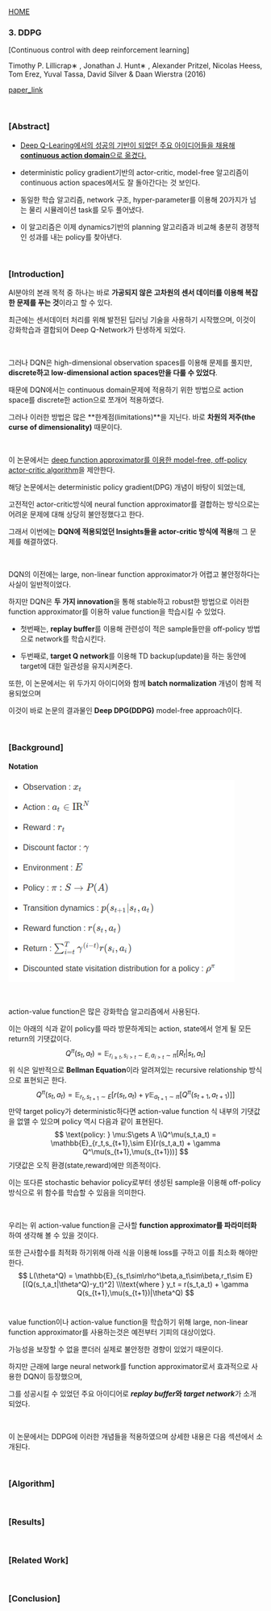 [HOME](../README.md)

### 3. DDPG

[Continuous control with deep reinforcement learning]

Timothy P. Lillicrap∗ , Jonathan J. Hunt∗ , Alexander Pritzel, Nicolas Heess, Tom Erez, Yuval Tassa, David Silver & Daan Wierstra (2016)

[paper_link](https://arxiv.org/pdf/1509.02971.pdf)

<br/>

### [Abstract]

- <u>Deep Q-Learing에서의 성공의 기반이 되었던 주요 아이디어들을 채용해 **continuous action domain**으로 옮겼다.</u>

- deterministic policy gradient기반의 actor-critic, model-free 알고리즘이 continuous action spaces에서도 잘 돌아간다는 것 보인다.
- 동일한 학습 알고리즘, network 구조, hyper-parameter를 이용해 20가지가 넘는 물리 시뮬레이션 task를 모두 풀어냈다.
- 이 알고리즘은 이제 dynamics기반의 planning 알고리즘과 비교해 충분히 경쟁적인 성과를 내는 policy를 찾아낸다.

<br/>

### [Introduction]

AI분야의 본래 목적 중 하나는 바로 **가공되지 않은 고차원의 센서 데이터를 이용해 복잡한 문제를 푸는 것**이라고 할 수 있다.

최근에는 센서데이터 처리를 위해 발전된 딥러닝 기술을 사용하기 시작했으며, 이것이 강화학습과 결합되어  Deep Q-Network가 탄생하게 되었다.

<br/>

그러나 DQN은 high-dimensional observation spaces를 이용해 문제를 풀지만, **discrete하고 low-dimensional action spaces만을 다룰 수 있었다**.

때문에 DQN에서는 continuous domain문제에 적용하기 위한 방법으로 action space를 discrete한 action으로 쪼개어 적용하였다.

그러나 이러한 방법은 많은 **한계점(limitations)**을 지닌다. 바로 **차원의 저주(the curse of dimensionality)** 때문이다.

<br/>

이 논문에서는 <u>deep function approximator를 이용한 model-free, off-policy actor-critic algorithm</u>을 제안한다. 

해당 논문에서는 deterministic policy gradient(DPG) 개념이 바탕이 되었는데,

고전적인 actor-critic방식에 neural function approximator를 결합하는 방식으로는 어려운 문제에 대해 상당히 불안정했다고 한다.

그래서 이번에는 **DQN에 적용되었던 Insights들을 actor-critic 방식에 적용**해 그 문제를 해결하였다.

<br/>

DQN의 이전에는 large, non-linear function approximator가 어렵고 불안정하다는 사실이 일반적이었다.

하지만 DQN은 **두 가지 innovation**을 통해 stable하고 robust한 방법으로 이러한 function approximator를 이용하 value function을 학습시킬 수 있었다.

- 첫번째는, **replay buffer**를 이용해 관련성이 적은 sample들만을 off-policy 방법으로 network를 학습시킨다.

- 두번째로, **target Q network**를 이용해  TD backup(update)을 하는 동안에 target에 대한 일관성을 유지시켜준다.

또한, 이 논문에서는 위 두가지 아이디어와 함께 **batch normalization** 개념이 함께 적용되었으며 

이것이 바로 논문의 결과물인  **Deep DPG(DDPG)** model-free approach이다.

<br/>

### [Background]

#### **Notation**

<p align="left"><img src="../img/img1.png"/></p>

<br/>

action-value function은 많은 강화학습 알고리즘에서 사용된다. 

이는 아래의 식과 같이 policy를 따라 방문하게되는 action, state에서 얻게 될 모든 return의 기댓값이다.
$$
Q^\pi(s_t,a_t) = \mathbb{E}_{r_{i\geq t},s_{i>t}\sim E,a_{i>t}\sim\pi}[R_t|s_t,a_t]
$$
위 식은 일반적으로 **Bellman Equation**이라 알려져있는 recursive relationship 방식으로 표현되곤 한다.
$$
Q^\pi(s_t,a_t) = \mathbb{E}_{r_t,s_{t+1}\sim E}[r(s_t,a_t) + \gamma\mathbb{E}_{a_{t+1}\sim\pi}[Q^\pi(s_{t+1},a_{t+1})]]
$$
만약 target policy가 deterministic하다면 action-value function 식 내부의 기댓값을 없앨 수 있으며 policy 역시 다음과 같이 표현된다.
$$
\text{policy: } \mu:S\gets A
\\Q^\mu(s_t,a_t) = \mathbb{E}_{r_t,s_{t+1},\sim E}[r(s_t,a_t) + \gamma Q^\mu(s_{t+1},\mu(s_{t+1}))]
$$
기댓값은 오직 환경(state,reward)에만 의존적이다.

이는 또다른 stochastic behavior policy로부터 생성된 sample을 이용해 off-policy방식으로 위 함수를 학습할 수 있음을 의미한다.

<br/>

우리는 위 action-value function을 근사할 **function approximator를 파라미터화** 하여 생각해 볼 수 있을 것이다.

또한 근사함수를 최적화 하기위해 아래 식을 이용해 loss를 구하고 이를 최소화 해야만 한다.
$$
L(\theta^Q) = \mathbb{E}_{s_t\sim\rho^\beta,a_t\sim\beta,r_t\sim E}[(Q(s_t,a_t|\theta^Q)-y_t)^2]
\\\text{where } y_t = r(s_t,a_t) + \gamma Q(s_{t+1},\mu(s_{t+1})|\theta^Q)
$$
<br/>

value function이나 action-value function을 학습하기 위해 large, non-linear function approximator를 사용하는것은 예전부터 기피의 대상이었다.

가능성을 보장할 수 없을 뿐더러 실제로 불안정한 경향이 있었기 때문이다.

하지만 근래에 large neural network를 function approximator로서 효과적으로 사용한 DQN이 등장했으며,

그를 성공시킬 수 있었던 주요 아이디어로 ***replay buffer*와 *target network***가 소개되었다.

<br/>

이 논문에서는 DDPG에 이러한 개념들을 적용하였으며 상세한 내용은 다음 섹션에서 소개된다.

<br/>

### [Algorithm]



<br/>

### [Results]

<br/>

### [Related Work]

<br/>

### [Conclusion]



